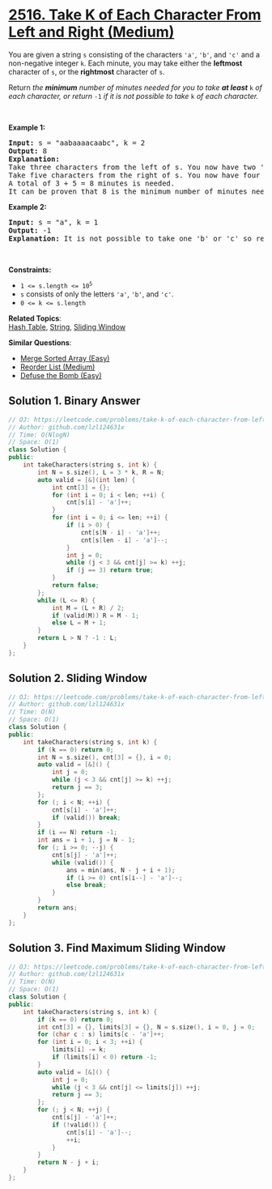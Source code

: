 # [2516. Take K of Each Character From Left and Right (Medium)](https://leetcode.com/problems/take-k-of-each-character-from-left-and-right)

<p>You are given a string <code>s</code> consisting of the characters <code>'a'</code>, <code>'b'</code>, and <code>'c'</code> and a non-negative integer <code>k</code>. Each minute, you may take either the <strong>leftmost</strong> character of <code>s</code>, or the <strong>rightmost</strong> character of <code>s</code>.</p>
<p>Return<em> the <strong>minimum</strong> number of minutes needed for you to take <strong>at least</strong> </em><code>k</code><em> of each character, or return </em><code>-1</code><em> if it is not possible to take </em><code>k</code><em> of each character.</em></p>
<p>&nbsp;</p>
<p><strong class="example">Example 1:</strong></p>
<pre><strong>Input:</strong> s = "aabaaaacaabc", k = 2
<strong>Output:</strong> 8
<strong>Explanation:</strong> 
Take three characters from the left of s. You now have two 'a' characters, and one 'b' character.
Take five characters from the right of s. You now have four 'a' characters, two 'b' characters, and two 'c' characters.
A total of 3 + 5 = 8 minutes is needed.
It can be proven that 8 is the minimum number of minutes needed.
</pre>
<p><strong class="example">Example 2:</strong></p>
<pre><strong>Input:</strong> s = "a", k = 1
<strong>Output:</strong> -1
<strong>Explanation:</strong> It is not possible to take one 'b' or 'c' so return -1.
</pre>
<p>&nbsp;</p>
<p><strong>Constraints:</strong></p>
<ul>
	<li><code>1 &lt;= s.length &lt;= 10<sup>5</sup></code></li>
	<li><code>s</code> consists of only the letters <code>'a'</code>, <code>'b'</code>, and <code>'c'</code>.</li>
	<li><code>0 &lt;= k &lt;= s.length</code></li>
</ul>

**Related Topics**:  
[Hash Table](https://leetcode.com/tag/hash-table/), [String](https://leetcode.com/tag/string/), [Sliding Window](https://leetcode.com/tag/sliding-window/)

**Similar Questions**:
* [Merge Sorted Array (Easy)](https://leetcode.com/problems/merge-sorted-array/)
* [Reorder List (Medium)](https://leetcode.com/problems/reorder-list/)
* [Defuse the Bomb (Easy)](https://leetcode.com/problems/defuse-the-bomb/)

## Solution 1. Binary Answer

```cpp
// OJ: https://leetcode.com/problems/take-k-of-each-character-from-left-and-right
// Author: github.com/lzl124631x
// Time: O(NlogN)
// Space: O(1)
class Solution {
public:
    int takeCharacters(string s, int k) {
        int N = s.size(), L = 3 * k, R = N;
        auto valid = [&](int len) {
            int cnt[3] = {};
            for (int i = 0; i < len; ++i) {
                cnt[s[i] - 'a']++;
            }
            for (int i = 0; i <= len; ++i) {
                if (i > 0) {
                    cnt[s[N - i] - 'a']++;
                    cnt[s[len - i] - 'a']--;
                }
                int j = 0;
                while (j < 3 && cnt[j] >= k) ++j;
                if (j == 3) return true;
            }
            return false;
        };
        while (L <= R) {
            int M = (L + R) / 2;
            if (valid(M)) R = M - 1;
            else L = M + 1;
        }
        return L > N ? -1 : L;
    }
};
```

## Solution 2. Sliding Window

```cpp
// OJ: https://leetcode.com/problems/take-k-of-each-character-from-left-and-right
// Author: github.com/lzl124631x
// Time: O(N)
// Space: O(1)
class Solution {
public:
    int takeCharacters(string s, int k) {
        if (k == 0) return 0;
        int N = s.size(), cnt[3] = {}, i = 0;
        auto valid = [&]() {
            int j = 0;
            while (j < 3 && cnt[j] >= k) ++j;
            return j == 3;
        };
        for (; i < N; ++i) {
            cnt[s[i] - 'a']++;
            if (valid()) break;
        }
        if (i == N) return -1;
        int ans = i + 1, j = N - 1;
        for (; i >= 0; --j) {
            cnt[s[j] - 'a']++;
            while (valid()) {
                ans = min(ans, N - j + i + 1);
                if (i >= 0) cnt[s[i--] - 'a']--;
                else break;
            }
        }
        return ans;
    }
};
```

## Solution 3. Find Maximum Sliding Window

```cpp
// OJ: https://leetcode.com/problems/take-k-of-each-character-from-left-and-right
// Author: github.com/lzl124631x
// Time: O(N)
// Space: O(1)
class Solution {
public:
    int takeCharacters(string s, int k) {
        if (k == 0) return 0;
        int cnt[3] = {}, limits[3] = {}, N = s.size(), i = 0, j = 0;
        for (char c : s) limits[c - 'a']++;
        for (int i = 0; i < 3; ++i) {
            limits[i] -= k;
            if (limits[i] < 0) return -1;
        }
        auto valid = [&]() {
            int j = 0;
            while (j < 3 && cnt[j] <= limits[j]) ++j;
            return j == 3;
        };
        for (; j < N; ++j) {
            cnt[s[j] - 'a']++;
            if (!valid()) {
                cnt[s[i] - 'a']--;
                ++i;
            }
        }
        return N - j + i;
    }
};
```